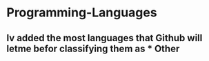 # Programming-Languages
## Iv added the most languages that Github will letme befor classifying them as * Other
